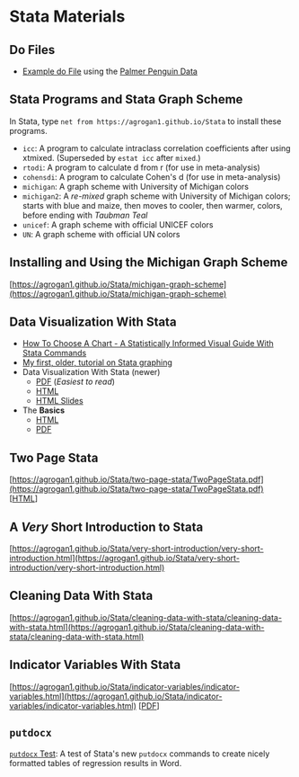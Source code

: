 # Stata Materials

## Do Files

* [Example do File](https://github.com/agrogan1/Stata/blob/master/do-files/my_penguins.do) using the [Palmer Penguin Data](https://allisonhorst.github.io/palmerpenguins/)

## Stata Programs and Stata Graph Scheme

In Stata, type `net from https://agrogan1.github.io/Stata` to install these programs.

* `icc`: A program to calculate intraclass correlation coefficients after using xtmixed. (Superseded by `estat icc` after `mixed`.)
* `rtodi`: A program to calculate d from r (for use in meta-analysis)
* `cohensdi`: A program to calculate Cohen's d (for use in meta-analysis)
* `michigan`: A graph scheme with University of Michigan colors
* `michigan2`: A *re-mixed* graph scheme with University of Michigan colors; starts with blue and maize, then moves to cooler, then warmer, colors, before ending with *Taubman Teal*
* `unicef`: A graph scheme with official UNICEF colors
* `UN`: A graph scheme with official UN colors

## Installing and Using the Michigan Graph Scheme

[https://agrogan1.github.io/Stata/michigan-graph-scheme](https://agrogan1.github.io/Stata/michigan-graph-scheme)

## Data Visualization With Stata

* [How To Choose A Chart - A Statistically Informed Visual Guide With Stata Commands](https://agrogan1.github.io/Stata/how-to-choose-a-chart-a-visual-guide-with-Stata/how-to-choose-a-chart-a-visual-guide-with-Stata.pdf)
* [My first, older, tutorial on Stata graphing](https://agrogan1.github.io/Stata/stata-graphing/index.html)
* Data Visualization With Stata (newer)
    + [PDF](https://agrogan1.github.io/Stata/data-visualization-with-Stata/data-visualization-with-Stata.pdf) (*Easiest to read*)
    + [HTML](https://agrogan1.github.io/Stata/data-visualization-with-Stata/data-visualization-with-Stata.html)
    + [HTML Slides](https://agrogan1.github.io/Stata/data-visualization-with-Stata/data-visualization-with-Stata-slidy.html)
* The **Basics**
    + [HTML](https://agrogan1.github.io/Stata/data-visualization-with-Stata-the-basics/data-visualization-with-Stata-the-basics.html)
    + [PDF](https://agrogan1.github.io/Stata/data-visualization-with-Stata-the-basics/data-visualization-with-Stata-the-basics.pdf)

## Two Page Stata

[https://agrogan1.github.io/Stata/two-page-stata/TwoPageStata.pdf](https://agrogan1.github.io/Stata/two-page-stata/TwoPageStata.pdf) [[HTML](https://agrogan1.github.io/Stata/two-page-stata/TwoPageStata.html)]

## A *Very* Short Introduction to Stata

[https://agrogan1.github.io/Stata/very-short-introduction/very-short-introduction.html](https://agrogan1.github.io/Stata/very-short-introduction/very-short-introduction.html)

## Cleaning Data With Stata

[https://agrogan1.github.io/Stata/cleaning-data-with-stata/cleaning-data-with-stata.html](https://agrogan1.github.io/Stata/cleaning-data-with-stata/cleaning-data-with-stata.html)

## Indicator Variables With Stata

[https://agrogan1.github.io/Stata/indicator-variables/indicator-variables.html](https://agrogan1.github.io/Stata/indicator-variables/indicator-variables.html) [[PDF](https://agrogan1.github.io/Stata/indicator-variables/indicator-variables.pdf)]

## `putdocx`

[`putdocx` Test](https://github.com/agrogan1/Stata/tree/master/putdocx-test):  A test of Stata's new `putdocx` commands to create nicely formatted tables of regression results in Word.





